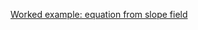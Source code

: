 [Worked example: equation from slope field](https://www.khanacademy.org/math/differential-equations/first-order-differential-equations/slope-fields/v/differential-equation-from-slope-field)
